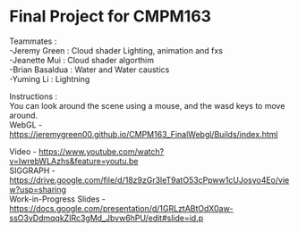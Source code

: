 # Final Project for CMPM163 <br />
Teammates : <br />
-Jeremy Green : Cloud shader Lighting, animation and fxs <br />
-Jeanette Mui : Cloud shader algorthim <br />
-Brian Basaldua : Water and Water caustics <br />
-Yuming Li : Lightning <br />

Instructions : <br />
You can look around the scene using a mouse, and the wasd keys to move around. <br />
WebGL - https://jeremygreen00.github.io/CMPM163_FinalWebgl/Builds/index.html <br />

Video - https://www.youtube.com/watch?v=IwrebWLAzhs&feature=youtu.be <br />
SIGGRAPH - https://drive.google.com/file/d/18z9zGr3leT9atO53cPpww1cUJosyo4Eo/view?usp=sharing <br />
Work-in-Progress Slides - https://docs.google.com/presentation/d/1GRLztABtOdX0aw-ssO3vDdmqqkZIRc3gMd_Jbvw6hPU/edit#slide=id.p <br />
